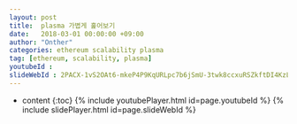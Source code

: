 ```yaml
---
layout: post
title:  plasma 가볍게 훑어보기
date:   2018-03-01 00:00:00 +09:00
author: "Onther"
categories: ethereum scalability plasma
tag: [ethereum, scalability, plasma]
youtubeId :
slideWebId : 2PACX-1vS2OAt6-mkeP4P9KqURLpc7b6jSmU-3twk8ccxuRSZkftDI4KzL9Nx4xPM3tWFaWyGS4mMM39QcUMMF
---
```

* content
{:toc}
{% include youtubePlayer.html id=page.youtubeId %}
{% include slidePlayer.html id=page.slideWebId %}
